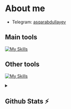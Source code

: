 # About me

- Telegram:                           [asqarabdullayev](https://t.me/asqarabdullayev)

## Main tools
[![My Skills](https://skillicons.dev/icons?i=python,django,postgresql,github)](https://skillicons.dev)

## Other tools
[![My Skills](https://skillicons.dev/icons?i=git,vscode)](https://skillicons.dev)

<details>
  <summary><b><h2>Github Stats ⚡️ <h2></b></summary>
  <a href="https://github.com/asqarabdullayev">
    <p align="left">
      <img src="https://github-profile-summary-cards.vercel.app/api/cards/profile-details?username=asqarabdullayev&theme=github_dark">
      <img align="left" src="https://github-profile-summary-cards.vercel.app/api/cards/stats?username=asqarabdullayev&theme=github_dark">
      <img align="left" src="https://github-profile-summary-cards.vercel.app/api/cards/productive-time?username=asqarabdullayev&theme=github_dark&utcOffset=5"><br>
    </p>
  </a> 
</details>
